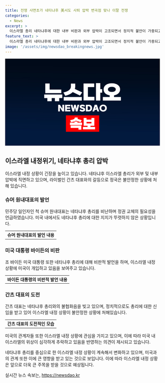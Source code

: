 ```yaml
---
title: 전쟁 사면초가 네타냐후 美서도 사퇴 압박 변곡점 맞나 이팔 전쟁
categories:
  - News
excerpt: >
  이스라엘 총리 네타냐후에 대한 내부 비판과 외부 압박이 고조되면서 정치적 불안이 가중되고 있는 가운데, 네타냐후의 총리직 신뢰도가 하락하고 있다. 미국 상원 민주당 일인자인 척 슈머 원내대표가 네타냐후에 대한 비판을 쏟아내며 정권교체 필요성을 강조했고, 미국 대통령 조 바이든도 네타냐후의 총리 역량을 의심하는 발언을 해왔다. 반면 야당 베니 간츠 국가통합당 대표는 외부 개입에 반발하며 간섭으로 비판했다. 네타냐후의 정권은 가자지구 전쟁과 극심한 내부 외부 압박 속에서 불안한 상황에 처해있다.
feature_text: >
  이스라엘 총리 네타냐후에 대한 내부 비판과 외부 압박이 고조되면서 정치적 불안이 가중되고 있는 가운데, 네타냐후의 총리직 신뢰도가 하락하고 있다. 미국 상원 민주당 일인자인 척 슈머 원내대표가 네타냐후에 대한 비판을 쏟아내며 정권교체 필요성을 강조했고, 미국 대통령 조 바이든도 네타냐후의 총리 역량을 의심하는 발언을 해왔다. 반면 야당 베니 간츠 국가통합당 대표는 외부 개입에 반발하며 간섭으로 비판했다. 네타냐후의 정권은 가자지구 전쟁과 극심한 내부 외부 압박 속에서 불안한 상황에 처해있다.
image: '/assets/img/newsdao_breakingnews.jpg'
---
```


<p><img src="/assets/img/newsdao_breakingnews.jpg" alt="koreaapp 속보" /></p>

<h2 data-ke-size="size26">이스라엘 내정위기, 네타냐후 총리 압박</h2>

<p data-ke-size="size16">이스라엘 내정 상황이 긴장을 높이고 있습니다. 네타냐후 이스라엘 총리가 외부 및 내부 압박에 직면하고 있으며, 라이벌인 간츠 대표와의 갈등으로 정국은 불안정한 상황에 처해 있습니다.</p>

<h3>슈머 원내대표의 발언</h3>

<p data-ke-size="size16">민주당 일인자인 척 슈머 원내대표는 네타냐후 총리를 비난하며 정권 교체의 필요성을 언급하였습니다. 미국 내에서도 네타냐후 총리에 대한 지지가 뚜렷하지 않은 상황입니다.</p>

<table>
    <tr>
        <td style="text-align: center; height: 17px;"><b>슈머 원내대표의 발언 내용</b></td>
    </tr>
</table>

<h3>미국 대통령 바이든의 비판</h3>

<p data-ke-size="size16">조 바이든 미국 대통령 또한 네타냐후 총리에 대해 비판적 발언을 하며, 이스라엘 내정 상황에 미국이 개입하고 있음을 보여주고 있습니다.</p>

<table>
    <tr>
        <td style="text-align: center; height: 17px;"><b>바이든 대통령의 비판적 발언 내용</b></td>
    </tr>
</table>

<h3>간츠 대표의 도전</h3>

<p data-ke-size="size16">간츠 대표는 네타냐후 총리와의 불협화음을 빚고 있으며, 정치적으로도 총리에 대한 신임을 받고 있어 이스라엘 내정 상황이 불안정한 상황에 처해있습니다.</p>

<table>
    <tr>
        <td style="text-align: center; height: 17px;"><b>간츠 대표의 도전적인 모습</b></td>
    </tr>
</table>

<p data-ke-size="size16">미국의 관계자들 또한 이스라엘 내정 상황에 관심을 가지고 있으며, 이에 따라 미국 내 이스라엘의 위상이 심각하게 추락하고 있음을 반영하는 의견이 제시되고 있습니다.

네타냐후 총리를 중심으로 한 이스라엘 내정 상황이 계속해서 변화하고 있으며, 미국과의 관계 또한 이에 큰 영향을 받고 있는 것으로 보입니다. 이에 따라 이스라엘 내정 상황은 앞으로 더욱 큰 주목을 받을 것으로 예상됩니다.</p>
실시간 뉴스 속보는, <a href="https://newsdao.kr" rel="dofollow">https://newsdao.kr</a>


